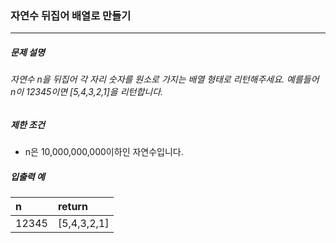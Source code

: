 ### 자연수 뒤집어 배열로 만들기

***

##### 문제 설명
###### 자연수 n을 뒤집어 각 자리 숫자를 원소로 가지는 배열 형태로 리턴해주세요. 예를들어 n이 12345이면 [5,4,3,2,1]을 리턴합니다.

##### 제한 조건
* n은 10,000,000,000이하인 자연수입니다.

##### 입출력 예
n	    |return     |
|:--  |:--
12345	|[5,4,3,2,1]|
